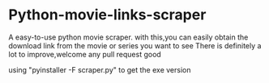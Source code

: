 # Python-movie-links-scraper
A easy-to-use python movie scraper.
with this,you can easily obtain the download link from the movie or series you want to see
There is definitely a lot to improve,welcome any pull request good

using "pyinstaller -F scraper.py" to get the exe version
